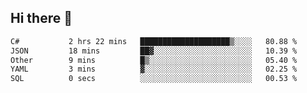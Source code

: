 ## Hi there 👋

<!--START_SECTION:waka-->

```txt
C#           2 hrs 22 mins   ████████████████████▒░░░░   80.88 %
JSON         18 mins         ██▓░░░░░░░░░░░░░░░░░░░░░░   10.39 %
Other        9 mins          █▒░░░░░░░░░░░░░░░░░░░░░░░   05.40 %
YAML         3 mins          ▓░░░░░░░░░░░░░░░░░░░░░░░░   02.25 %
SQL          0 secs          ░░░░░░░░░░░░░░░░░░░░░░░░░   00.53 %
```

<!--END_SECTION:waka-->

<!--
**elpenor23/elpenor23** is a ✨ _special_ ✨ repository because its `README.md` (this file) appears on your GitHub profile.

Here are some ideas to get you started:

- 🔭 I’m currently working on ...
- 🌱 I’m currently learning ...
- 👯 I’m looking to collaborate on ...
- 🤔 I’m looking for help with ...
- 💬 Ask me about ...
- 📫 How to reach me: ...
- 😄 Pronouns: ...
- ⚡ Fun fact: ...
-->
